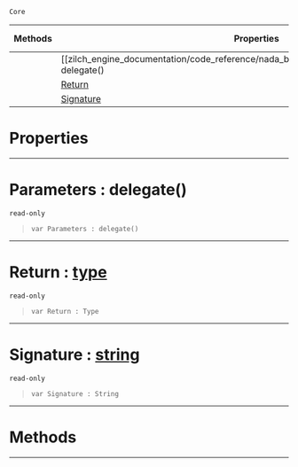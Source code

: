  `Core`

|Methods|Properties|Base Classes|Derived Classes|
|---|---|---|---|
| |[[zilch_engine_documentation/code_reference/nada_base_types/delegatetype/#parameters-delegate() | Parameters]]|[type](type.md)| |
| |[Return](delegatetype.md#return-zilch-engine-docum)| | |
| |[Signature](delegatetype.md#signature-zilch-engine-do)| | |


 #  Properties


---  
 #  Parameters : delegate()

 `read-only`

> 
> ```TS:Nada
> var Parameters : delegate()


---  
 #  Return : [type](type.md)

 `read-only`

> 
> ```TS:Nada
> var Return : Type


---  
 #  Signature : [string](string.md)

 `read-only`

> 
> ```TS:Nada
> var Signature : String


---  
 #  Methods


---  
 

 